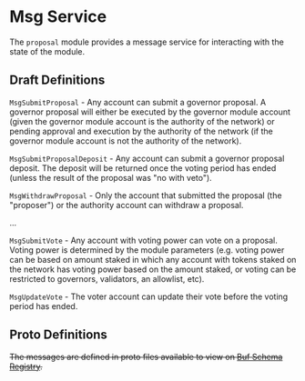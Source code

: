 # Msg Service

The `proposal` module provides a message service for interacting with the state of the module.

## Draft Definitions

`MsgSubmitProposal` - Any account can submit a governor proposal. A governor proposal will either be executed by the governor module account (given the governor module account is the authority of the network) or pending approval and execution by the authority of the network (if the governor module account is not the authority of the network).

`MsgSubmitProposalDeposit` - Any account can submit a governor proposal deposit. The deposit will be returned once the voting period has ended (unless the result of the proposal was "no with veto").

`MsgWithdrawProposal` - Only the account that submitted the proposal (the "proposer") or the authority account can withdraw a proposal.

...

`MsgSubmitVote` - Any account with voting power can vote on a proposal. Voting power is determined by the module parameters (e.g. voting power can be based on amount staked in which any account with tokens staked on the network has voting power based on the amount staked, or voting can be restricted to governors, validators, an allowlist, etc).

`MsgUpdateVote` - The voter account can update their vote before the voting period has ended.

## Proto Definitions

~~The messages are defined in proto files available to view on [Buf Schema Registry](https://buf.build/chora/proposal).~~

<!-- listed alphabetically -->
